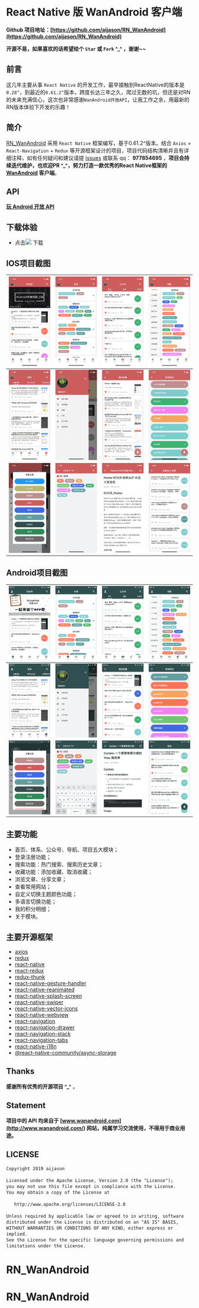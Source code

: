 # React Native 版 WanAndroid 客户端

**Github 项目地址：[https://github.com/aijason/RN_WanAndroid](https://github.com/aijason/RN_WanAndroid)**

**开源不易，如果喜欢的话希望给个 `Star` 或 `Fork` ^_^ ，谢谢~~**

## 前言
这几年主要从事 `React Native` 的开发工作，最早接触到ReactNative的版本是`0.28^`，到最近的`0.61.2^`版本，跨度长达三年之久，爬过无数的坑，但还是对RN的未来充满信心，这次也非常感谢`WanAndroid开放API`，让我工作之余，用最新的RN版本体验下开发的乐趣！

## 简介
[RN_WanAndroid](https://github.com/aijason/RN_WanAndroid) 采用 `React Native` 框架编写，基于0.61.2^版本。结合 `Axios` + `React-Navigation` + `Redux` 等开源框架设计的项目，项目代码结构清晰并且有详细注释，如有任何疑问和建议请提 [Issues](https://github.com/aijason/RN_WanAndroid/issues) 或联系 qq： **977854695** ，**项目会持续迭代维护，也欢迎PR ^_^，努力打造一款优秀的React Native框架的 [WanAndroid](http://www.wanandroid.com/) 客户端**。

## API
[**玩 Android 开放 API**](http://www.wanandroid.com/blog/show/2)

## 下载体验

- 点击[![](https://img.shields.io/badge/Download-apk-green.svg)](https://github.com/aijason/RN_WanAndroid/releases/download/v1.0.2/RN_WanAndroid-release.apk) 下载

## IOS项目截图

| ![](screenshot/iOS_01.png) | ![](screenshot/iOS_02.png) | ![](screenshot/iOS_03.png) | ![](screenshot/iOS_04.png) |
| --- | --- | --- | --- |
| ![](screenshot/iOS_05.png) | ![](screenshot/iOS_06.png) | ![](screenshot/iOS_07.png) | ![](screenshot/iOS_08.png) |
| ![](screenshot/iOS_09.png) | ![](screenshot/iOS_10.png) | ![](screenshot/iOS_11.png) | ![](screenshot/iOS_12.png) |

## Android项目截图

| ![](screenshot/android_01.png) | ![](screenshot/android_02.png) | ![](screenshot/android_03.png) | ![](screenshot/android_04.png) |
| --- | --- | --- | --- |
| ![](screenshot/android_05.png) | ![](screenshot/android_06.png) | ![](screenshot/android_07.png) | ![](screenshot/android_08.png) |
| ![](screenshot/android_09.png) | ![](screenshot/android_10.png) | ![](screenshot/android_11.png) | ![](screenshot/android_12.png) |

## 主要功能

- 首页、体系、公众号、导航、项目五大模块；
- 登录注册功能；
- 搜索功能：热门搜索、搜索历史文章；
- 收藏功能：添加收藏、取消收藏；
- 浏览文章、分享文章；
- 查看常用网站；
- 自定义切换主题颜色功能；
- 多语言切换功能；
- 我的积分明细；
- 关于模块。

## 主要开源框架

 - [axios](https://github.com/axios/axios)
 - [redux](https://github.com/reduxjs/redux)
 - [react-native](https://github.com/facebook/react-native)
 - [react-redux](https://github.com/reduxjs/react-redux)
 - [redux-thunk](https://github.com/reduxjs/redux-thunk)
 - [react-native-gesture-handler](https://github.com/kmagiera/react-native-gesture-handler)
 - [react-native-reanimated](https://github.com/kmagiera/react-native-reanimated)
 - [react-native-splash-screen](https://github.com/crazycodeboy/react-native-splash-screen)
 - [react-native-swiper](https://github.com/leecade/react-native-swiper)
 - [react-native-vector-icons](https://github.com/oblador/react-native-vector-icons)
 - [react-native-webview](https://github.com/react-native-community/react-native-webview)
 - [react-navigation](https://github.com/react-navigation/react-navigation)
 - [react-navigation-drawer](https://github.com/react-navigation/drawer)
 - [react-navigation-stack](https://github.com/react-navigation/stack)
 - [react-navigation-tabs](https://github.com/react-navigation/tabs)
 - [react-native-i18n](https://github.com/aijason/react-native-i18n)
 - [@react-native-community/async-storage](https://github.com/react-native-community/async-storage)

 ## Thanks

**感谢所有优秀的开源项目 ^_^** 。

## Statement
**项目中的 API 均来自于 [www.wanandroid.com](http://www.wanandroid.com/) 网站，纯属学习交流使用，不得用于商业用途。**
 
 ## LICENSE

```
Copyright 2019 aijason 

Licensed under the Apache License, Version 2.0 (the "License");
you may not use this file except in compliance with the License.
You may obtain a copy of the License at

   http://www.apache.org/licenses/LICENSE-2.0

Unless required by applicable law or agreed to in writing, software
distributed under the License is distributed on an "AS IS" BASIS,
WITHOUT WARRANTIES OR CONDITIONS OF ANY KIND, either express or implied.
See the License for the specific language governing permissions and
limitations under the License.
```
# RN_WanAndroid
# RN_WanAndroid
